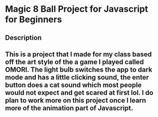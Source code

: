 # Magic 8 Ball Project for Javascript for Beginners

## Description

## This is a project that I made for my class based off the art style of the a game I played called OMORI. The light bulb switches the app to dark mode and has a little clicking sound, the enter button does a cat sound which most people would not expect and get scared at first lol. I do plan to work more on this project once I learn more of the animation part of Javascript.
